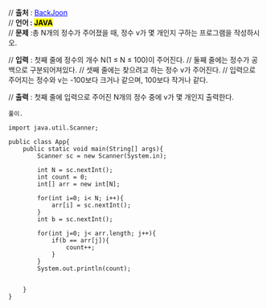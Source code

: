 // **출처** : <a href="https://www.acmicpc.net/problem/10807" style="color: blue; text-decoration: underline;">BackJoon</a><br>
// **언어 : <mark>JAVA**</mark><br>
// **문제** :총 N개의 정수가 주어졌을 때, 정수 v가 몇 개인지 구하는 프로그램을 작성하시오.

// **입력** : 첫째 줄에 정수의 개수 N(1 ≤ N ≤ 100)이 주어진다.
// 둘째 줄에는 정수가 공백으로 구분되어져있다.
// 셋째 줄에는 찾으려고 하는 정수 v가 주어진다.
// 입력으로 주어지는 정수와 v는 -100보다 크거나 같으며, 100보다 작거나 같다.

// **출력** : 첫째 줄에 입력으로 주어진 N개의 정수 중에 v가 몇 개인지 출력한다.

```
풀이.

import java.util.Scanner;

public class App{
    public static void main(String[] args){
        Scanner sc = new Scanner(System.in);

        int N = sc.nextInt();
        int count = 0;
        int[] arr = new int[N];

        for(int i=0; i< N; i++){
            arr[i] = sc.nextInt();
        }
        int b = sc.nextInt();

        for(int j=0; j< arr.length; j++){
            if(b == arr[j]){
                count++;
            }
        }
        System.out.println(count);


    }
}

```
